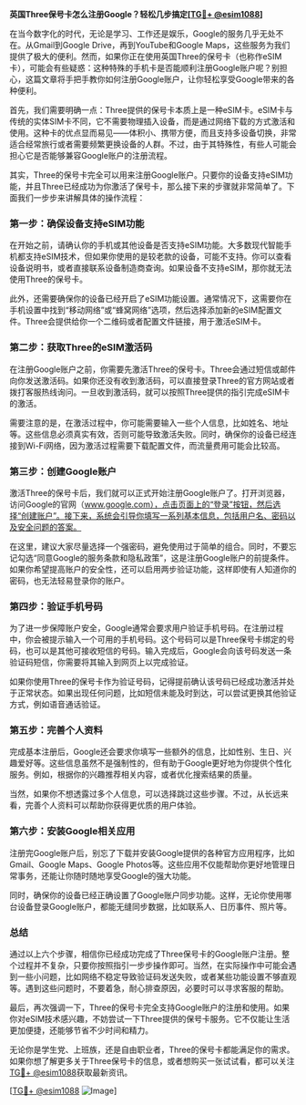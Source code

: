 **英国Three保号卡怎么注册Google？轻松几步搞定[[TG💪+ @esim1088](https://t.me/s/esim1088)]**

在当今数字化的时代，无论是学习、工作还是娱乐，Google的服务几乎无处不在。从Gmail到Google Drive，再到YouTube和Google Maps，这些服务为我们提供了极大的便利。然而，如果你正在使用英国Three的保号卡（也称作eSIM卡），可能会有些疑惑：这种特殊的手机卡是否能顺利注册Google账户呢？别担心，这篇文章将手把手教你如何注册Google账户，让你轻松享受Google带来的各种便利。

首先，我们需要明确一点：Three提供的保号卡本质上是一种eSIM卡。eSIM卡与传统的实体SIM卡不同，它不需要物理插入设备，而是通过网络下载的方式激活和使用。这种卡的优点显而易见——体积小、携带方便，而且支持多设备切换，非常适合经常旅行或者需要频繁更换设备的人群。不过，由于其特殊性，有些人可能会担心它是否能够兼容Google账户的注册流程。

其实，Three的保号卡完全可以用来注册Google账户。只要你的设备支持eSIM功能，并且Three已经成功为你激活了保号卡，那么接下来的步骤就非常简单了。下面我们一步步来讲解具体的操作流程：

### 第一步：确保设备支持eSIM功能

在开始之前，请确认你的手机或其他设备是否支持eSIM功能。大多数现代智能手机都支持eSIM技术，但如果你使用的是较老款的设备，可能不支持。你可以查看设备说明书，或者直接联系设备制造商查询。如果设备不支持eSIM，那你就无法使用Three的保号卡。

此外，还需要确保你的设备已经开启了eSIM功能设置。通常情况下，这需要你在手机设置中找到“移动网络”或“蜂窝网络”选项，然后选择添加新的eSIM配置文件。Three会提供给你一个二维码或者配置文件链接，用于激活eSIM卡。

### 第二步：获取Three的eSIM激活码

在注册Google账户之前，你需要先激活Three的保号卡。Three会通过短信或邮件向你发送激活码。如果你还没有收到激活码，可以直接登录Three的官方网站或者拨打客服热线询问。一旦收到激活码，就可以按照Three提供的指引完成eSIM卡的激活。

需要注意的是，在激活过程中，你可能需要输入一些个人信息，比如姓名、地址等。这些信息必须真实有效，否则可能导致激活失败。同时，确保你的设备已经连接到Wi-Fi网络，因为激活过程需要下载配置文件，而流量费用可能会比较高。

### 第三步：创建Google账户

激活Three的保号卡后，我们就可以正式开始注册Google账户了。打开浏览器，访问Google的官网（www.google.com），点击页面上的“登录”按钮，然后选择“创建账户”。接下来，系统会引导你填写一系列基本信息，包括用户名、密码以及安全问题的答案。

在这里，建议大家尽量选择一个强密码，避免使用过于简单的组合。同时，不要忘记勾选“同意Google的服务条款和隐私政策”，这是注册Google账户的前提条件。如果你希望提高账户的安全性，还可以启用两步验证功能，这样即使有人知道你的密码，也无法轻易登录你的账户。

### 第四步：验证手机号码

为了进一步保障账户安全，Google通常会要求用户验证手机号码。在注册过程中，你会被提示输入一个可用的手机号码。这个号码可以是Three保号卡绑定的号码，也可以是其他可接收短信的号码。输入完成后，Google会向该号码发送一条验证码短信，你需要将其输入到网页上以完成验证。

如果你使用Three的保号卡作为验证号码，记得提前确认该号码已经成功激活并处于正常状态。如果出现任何问题，比如短信未能及时到达，可以尝试更换其他验证方式，例如语音通话验证。

### 第五步：完善个人资料

完成基本注册后，Google还会要求你填写一些额外的信息，比如性别、生日、兴趣爱好等。这些信息虽然不是强制性的，但有助于Google更好地为你提供个性化服务。例如，根据你的兴趣推荐相关内容，或者优化搜索结果的质量。

当然，如果你不想透露过多个人信息，可以选择跳过这些步骤。不过，从长远来看，完善个人资料可以帮助你获得更优质的用户体验。

### 第六步：安装Google相关应用

注册完Google账户后，别忘了下载并安装Google提供的各种官方应用程序，比如Gmail、Google Maps、Google Photos等。这些应用不仅能帮助你更好地管理日常事务，还能让你随时随地享受Google的强大功能。

同时，确保你的设备已经正确设置了Google账户同步功能。这样，无论你使用哪台设备登录Google账户，都能无缝同步数据，比如联系人、日历事件、照片等。

### 总结

通过以上六个步骤，相信你已经成功完成了Three保号卡的Google账户注册。整个过程并不复杂，只要你按照指引一步步操作即可。当然，在实际操作中可能会遇到一些小问题，比如网络不稳定导致验证码发送失败，或者某些功能设置不够直观等。遇到这些问题时，不要着急，耐心排查原因，必要时可以寻求客服的帮助。

最后，再次强调一下，Three的保号卡完全支持Google账户的注册和使用。如果你对eSIM技术感兴趣，不妨尝试一下Three提供的保号卡服务。它不仅能让生活更加便捷，还能够节省不少时间和精力。

无论你是学生党、上班族，还是自由职业者，Three的保号卡都能满足你的需求。如果你想了解更多关于Three保号卡的信息，或者想购买一张试试看，都可以关注[TG💪+ @esim1088](https://t.me/s/esim1088)获取最新资讯。

[[TG💪+ @esim1088](https://t.me/s/esim1088) ![Image](https://i.postimg.cc/4NQfJmqS/Snipaste-2025-05-13-00-14-12.png)]